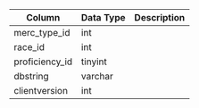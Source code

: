 | Column         | Data Type | Description |
| -------------- | --------- | ----------- |
| merc_type_id   | int       |             |
| race_id        | int       |             |
| proficiency_id | tinyint   |             |
| dbstring       | varchar   |             |
| clientversion  | int       |             |